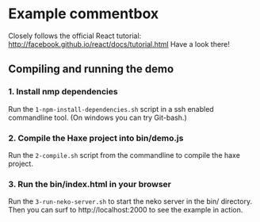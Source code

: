# Example commentbox

Closely follows the official React tutorial: http://facebook.github.io/react/docs/tutorial.html
Have a look there!

## Compiling and running the demo

### 1. Install nmp dependencies

Run the `1-npm-install-dependencies.sh` script in a ssh enabled commandline tool. (On windows you can try Git-bash.)

### 2. Compile the Haxe project into bin/demo.js

Run the `2-compile.sh` script from the commandline to compile the haxe project.

### 3. Run the bin/index.html in your browser

Run the `3-run-neko-server.sh` to start the neko server in the bin/ directory. Then you can surf to http://localhost:2000 to see the example in action.







